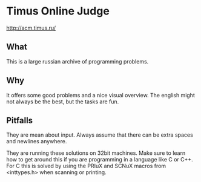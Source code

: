 # Timus Online Judge

http://acm.timus.ru/

## What

This is a large russian archive of programming problems.

## Why

It offers some good problems and a nice visual overview. The english might
not always be the best, but the tasks are fun.


## Pitfalls

They are mean about input. Always assume that there can be extra spaces
and newlines anywhere.

They are running these solutions on 32bit machines. Make sure to learn how
to get around this if you are programming in a language like C or C++. For
C this is solved by using the PRIuX and SCNuX macros from <inttypes.h> when
scanning or printing.
